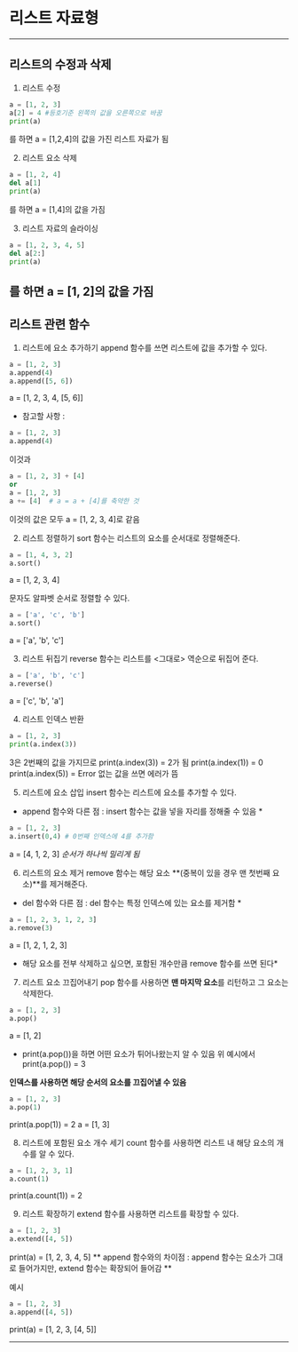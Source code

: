 # 리스트 자료형
---
## 리스트의 수정과 삭제

1. 리스트 수정
```python
a = [1, 2, 3]
a[2] = 4 #등호기준 왼쪽의 값을 오른쪽으로 바꿈
print(a)
```
를 하면 a = [1,2,4]의 값을 가진 리스트 자료가 됨

2. 리스트 요소 삭제
```python
a = [1, 2, 4]
del a[1]
print(a)
```
를 하면 a = [1,4]의 값을 가짐

3. 리스트 자료의 슬라이싱
```python
a = [1, 2, 3, 4, 5]
del a[2:]
print(a)
```
를 하면 a = [1, 2]의 값을 가짐
---
## 리스트 관련 함수

1. 리스트에 요소 추가하기
append 함수를 쓰면 리스트에 값을 추가할 수 있다.
```python
a = [1, 2, 3]
a.append(4)
a.append([5, 6])
```
a = [1, 2, 3, 4, [5, 6]]

* 참고할 사항 :
```python
a = [1, 2, 3]
a.append(4)
```
이것과
```python
a = [1, 2, 3] + [4] 
or 
a = [1, 2, 3]
a += [4]  # a = a + [4]를 축약한 것
```
이것의 값은 모두 a = [1, 2, 3, 4]로 같음


2. 리스트 정렬하기
sort 함수는 리스트의 요소를 순서대로 정렬해준다.
```python
a = [1, 4, 3, 2]
a.sort()
```
a = [1, 2, 3, 4]

문자도 알파벳 순서로 정렬할 수 있다.
```python
a = ['a', 'c', 'b']
a.sort()
```
a = ['a', 'b', 'c']

3. 리스트 뒤집기
reverse 함수는 리스트를 <그대로> 역순으로 뒤집어 준다.
```python
a = ['a', 'b', 'c']
a.reverse()
```
a = ['c', 'b', 'a']

4. 리스트 인덱스 반환
```python
a = [1, 2, 3]
print(a.index(3))
```
3은 2번째의 값을 가지므로 print(a.index(3)) = 2가 됨
print(a.index(1)) = 0
print(a.index(5)) = Error 없는 값을 쓰면 에러가 뜸

5. 리스트에 요소 삽입
insert 함수는 리스트에 요소를 추가할 수 있다.
* append 함수와 다른 점 : insert 함수는 값을 넣을 자리를 정해줄 수 있음 *
```python
a = [1, 2, 3]
a.insert(0,4) # 0번째 인덱스에 4를 추가함
```
a = [4, 1, 2, 3] *순서가 하나씩 밀리게 됨*

6. 리스트의 요소 제거
remove 함수는 해당 요소 **(중복이 있을 경우 맨 첫번째 요소)**를 제거해준다.
* del 함수와 다른 점 : del 함수는 특정 인덱스에 있는 요소를 제거함 *
```python
a = [1, 2, 3, 1, 2, 3]
a.remove(3)
```
a = [1, 2, 1, 2, 3] 
* 해당 요소를 전부 삭제하고 싶으면, 포함된 개수만큼 remove 함수를 쓰면 된다*

7. 리스트 요소 끄집어내기 
pop 함수를 사용하면 **맨 마지막 요소**를 리턴하고 그 요소는 삭제한다.
```python
a = [1, 2, 3]
a.pop()
```
a = [1, 2]
* print(a.pop())을 하면 어떤 요소가 튀어나왔는지 알 수 있음
    위 예시에서 print(a.pop()) = 3

**인덱스를 사용하면 해당 순서의 요소를 끄집어낼 수 있음**
```python
a = [1, 2, 3]
a.pop(1)
```
print(a.pop(1)) = 2
a = [1, 3]

8. 리스트에 포함된 요소 개수 세기
count 함수를 사용하면 리스트 내 해당 요소의 개수를 알 수 있다.
```python
a = [1, 2, 3, 1]
a.count(1)
```
print(a.count(1)) = 2

9. 리스트 확장하기
extend 함수를 사용하면 리스트를 확장할 수 있다.
```python
a = [1, 2, 3]
a.extend([4, 5])
```
print(a) = [1, 2, 3, 4, 5]
** append 함수와의 차이점 : append 함수는 요소가 그대로 들어가지만, extend 함수는 확장되어 들어감 **

예시
```python
a = [1, 2, 3]
a.append([4, 5])
```
print(a) = [1, 2, 3, [4, 5]]

---

